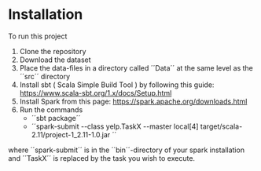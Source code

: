 # Installation
To run this project

1. Clone the repository 
2. Download the dataset
3. Place the data-files in a directory called ´´Data´´ at the same level as the ´´src´´ directory
4. Install sbt ( Scala Simple Build Tool ) by following this guide: https://www.scala-sbt.org/1.x/docs/Setup.html
5. Install Spark from this page: https://spark.apache.org/downloads.html
6. Run the commands 
    * ´´sbt package´´
    * ´´spark-submit --class yelp.TaskX --master local[4] target/scala-2.11/project-1_2.11-1.0.jar ´´

where ´´spark-submit´´ is in the ´´bin´´-directory of your spark installation and ´´TaskX´´ is replaced by the task you wish to execute. 


